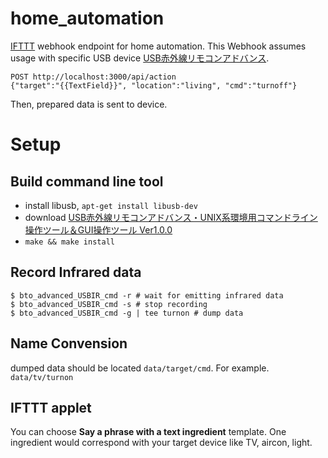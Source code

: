# home_automation
[IFTTT](https://ifttt.com) webhook endpoint for home automation. This Webhook assumes usage with specific USB device [USB赤外線リモコンアドバンス](http://bit-trade-one.co.jp/product/module/adir01p/).  

    POST http://localhost:3000/api/action
    {"target":"{{TextField}}", "location":"living", "cmd":"turnoff"}
    
Then, prepared data is sent to device. 

# Setup

## Build command line tool
 - install libusb, ```apt-get install libusb-dev```
 - download [USB赤外線リモコンアドバンス・UNIX系環境用コマンドライン操作ツール＆GUI操作ツール Ver1.0.0](http://a-desk.jp/modules/mydownloads/singlefile.php?cid=3&lid=76) 
 - ```make && make install```

## Record Infrared data

    $ bto_advanced_USBIR_cmd -r # wait for emitting infrared data
    $ bto_advanced_USBIR_cmd -s # stop recording
    $ bto_advanced_USBIR_cmd -g | tee turnon # dump data

## Name Convension

dumped data should be located ```data/target/cmd```. For example. ```data/tv/turnon```

## IFTTT applet

You can choose **Say a phrase with a text ingredient** template. One ingredient would correspond with your target device like TV, aircon, light.





